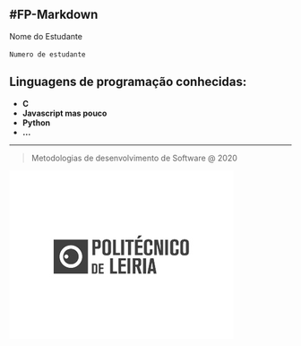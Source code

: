 #FP-Markdown
---
Nome do Estudante

`Numero de estudante`

## Linguagens de programação conhecidas:

* **C** 
* **Javascript mas pouco**
* **Python**
* **...**
---
>Metodologias de desenvolvimento de Software @ 2020

![](LOGOIPL.jpg)